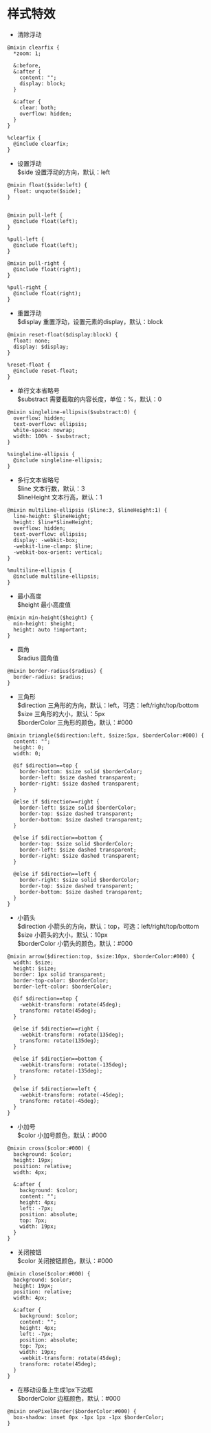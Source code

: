# 样式特效

- 清除浮动

```
@mixin clearfix {
  *zoom: 1;

  &:before,
  &:after {
    content: "";
    display: block;
  }

  &:after {
    clear: both;
    overflow: hidden;
  }
}

%clearfix {
  @include clearfix;
}
```

- 设置浮动  
$side 设置浮动的方向，默认：left

```
@mixin float($side:left) {
  float: unquote($side);
}


@mixin pull-left {
  @include float(left);
}

%pull-left {
  @include float(left);
}

@mixin pull-right {
  @include float(right);
}

%pull-right {
  @include float(right);
}
```

- 重置浮动  
$display 重置浮动，设置元素的display，默认：block

```
@mixin reset-float($display:block) {
  float: none;
  display: $display;
}

%reset-float {
  @include reset-float;
}
```

- 单行文本省略号  
$substract 需要截取的内容长度，单位：%，默认：0

```
@mixin singleline-ellipsis($substract:0) {
  overflow: hidden;
  text-overflow: ellipsis;
  white-space: nowrap;
  width: 100% - $substract;
}

%singleline-ellipsis {
  @include singleline-ellipsis;
}
```

- 多行文本省略号  
$line 文本行数，默认：3  
$lineHeight 文本行高，默认：1

```
@mixin multiline-ellipsis ($line:3, $lineHeight:1) {
  line-height: $lineHeight;
  height: $line*$lineHeight;
  overflow: hidden;
  text-overflow: ellipsis;
  display: -webkit-box;
  -webkit-line-clamp: $line;
  -webkit-box-orient: vertical;
}

%multiline-ellipsis {
  @include multiline-ellipsis;
}
```

- 最小高度  
$height 最小高度值

```
@mixin min-height($height) {
  min-height: $height;
  height: auto !important;
}
```

- 圆角  
$radius 圆角值

```
@mixin border-radius($radius) {
  border-radius: $radius;
}
```

- 三角形   
$direction 三角形的方向，默认：left，可选：left/right/top/bottom  
$size 三角形的大小，默认：5px  
$borderColor 三角形的颜色，默认：#000  

```
@mixin triangle($direction:left, $size:5px, $borderColor:#000) {
  content: "";
  height: 0;
  width: 0;

  @if $direction==top {
    border-bottom: $size solid $borderColor;
    border-left: $size dashed transparent;
    border-right: $size dashed transparent;
  }

  @else if $direction==right {
    border-left: $size solid $borderColor;
    border-top: $size dashed transparent;
    border-bottom: $size dashed transparent;
  }

  @else if $direction==bottom {
    border-top: $size solid $borderColor;
    border-left: $size dashed transparent;
    border-right: $size dashed transparent;
  }

  @else if $direction==left {
    border-right: $size solid $borderColor;
    border-top: $size dashed transparent;
    border-bottom: $size dashed transparent;
  }
}
```

- 小箭头  
$direction 小箭头的方向，默认：top，可选：left/right/top/bottom  
$size 小箭头的大小，默认：10px  
$borderColor 小箭头的颜色，默认：#000  

```
@mixin arrow($direction:top, $size:10px, $borderColor:#000) {
  width: $size;
  height: $size;
  border: 1px solid transparent;
  border-top-color: $borderColor;
  border-left-color: $borderColor;

  @if $direction==top {
    -webkit-transform: rotate(45deg);
    transform: rotate(45deg);
  }

  @else if $direction==right {
    -webkit-transform: rotate(135deg);
    transform: rotate(135deg);
  }

  @else if $direction==bottom {
    -webkit-transform: rotate(-135deg);
    transform: rotate(-135deg);
  }

  @else if $direction==left {
    -webkit-transform: rotate(-45deg);
    transform: rotate(-45deg);
  }
}
```

- 小加号  
$color 小加号颜色，默认：#000

```
@mixin cross($color:#000) {
  background: $color;
  height: 19px;
  position: relative;
  width: 4px;

  &:after {
    background: $color;
    content: "";
    height: 4px;
    left: -7px;
    position: absolute;
    top: 7px;
    width: 19px;
  }
}
```

- 关闭按钮  
$color 关闭按钮颜色，默认：#000

```
@mixin close($color:#000) {
  background: $color;
  height: 19px;
  position: relative;
  width: 4px;

  &:after {
    background: $color;
    content: "";
    height: 4px;
    left: -7px;
    position: absolute;
    top: 7px;
    width: 19px;
    -webkit-transform: rotate(45deg);
    transform: rotate(45deg);
  }
}
```

- 在移动设备上生成1px下边框  
$borderColor 边框颜色，默认：#000

```
@mixin onePixelBorder($borderColor:#000) {
  box-shadow: inset 0px -1px 1px -1px $borderColor;
}
```

